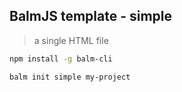 ## BalmJS template - simple
> a single HTML file

```sh
npm install -g balm-cli

balm init simple my-project
```
